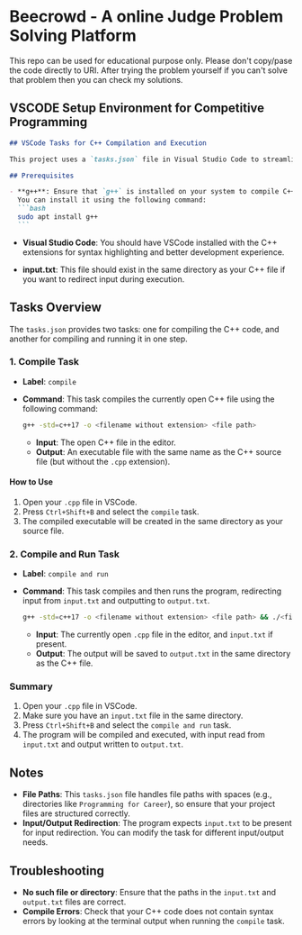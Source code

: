 # Beecrowd - A online Judge Problem Solving Platform

This repo can be used for educational purpose only. Please don't copy/pase the code directly to URI. After trying the problem yourself if you can't solve that problem then you can check my solutions.

## VSCODE Setup Environment for Competitive Programming

````markdown
## VSCode Tasks for C++ Compilation and Execution

This project uses a `tasks.json` file in Visual Studio Code to streamline the process of compiling and running C++ programs. Below is a breakdown of the tasks and how to use them.

## Prerequisites

- **g++**: Ensure that `g++` is installed on your system to compile C++ programs.
  You can install it using the following command:
  ```bash
  sudo apt install g++
  ```
````

- **Visual Studio Code**: You should have VSCode installed with the C++ extensions for syntax highlighting and better development experience.

- **input.txt**: This file should exist in the same directory as your C++ file if you want to redirect input during execution.

## Tasks Overview

The `tasks.json` provides two tasks: one for compiling the C++ code, and another for compiling and running it in one step.

### 1. Compile Task

- **Label**: `compile`
- **Command**: This task compiles the currently open C++ file using the following command:

  ```bash
  g++ -std=c++17 -o <filename without extension> <file path>
  ```

  - **Input**: The open C++ file in the editor.
  - **Output**: An executable file with the same name as the C++ source file (but without the `.cpp` extension).

#### How to Use

1. Open your `.cpp` file in VSCode.
2. Press `Ctrl+Shift+B` and select the `compile` task.
3. The compiled executable will be created in the same directory as your source file.

### 2. Compile and Run Task

- **Label**: `compile and run`
- **Command**: This task compiles and then runs the program, redirecting input from `input.txt` and outputting to `output.txt`.

  ```bash
  g++ -std=c++17 -o <filename without extension> <file path> && ./<filename without extension> < input.txt > output.txt
  ```

  - **Input**: The currently open `.cpp` file in the editor, and `input.txt` if present.
  - **Output**: The output will be saved to `output.txt` in the same directory as the C++ file.

### Summary

1. Open your `.cpp` file in VSCode.
2. Make sure you have an `input.txt` file in the same directory.
3. Press `Ctrl+Shift+B` and select the `compile and run` task.
4. The program will be compiled and executed, with input read from `input.txt` and output written to `output.txt`.

## Notes

- **File Paths**: This `tasks.json` file handles file paths with spaces (e.g., directories like `Programming for Career`), so ensure that your project files are structured correctly.
- **Input/Output Redirection**: The program expects `input.txt` to be present for input redirection. You can modify the task for different input/output needs.

## Troubleshooting

- **No such file or directory**: Ensure that the paths in the `input.txt` and `output.txt` files are correct.
- **Compile Errors**: Check that your C++ code does not contain syntax errors by looking at the terminal output when running the `compile` task.

